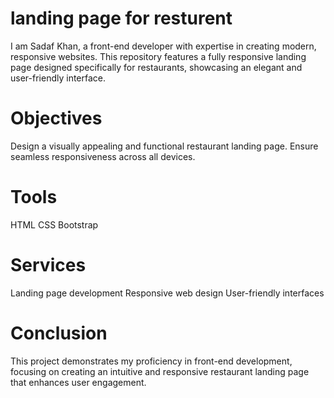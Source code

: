 # landing page for resturent
I am Sadaf Khan, a front-end developer with expertise in creating modern, responsive websites. This repository features a fully responsive landing page designed specifically for restaurants, showcasing an elegant and user-friendly interface.

# Objectives
Design a visually appealing and functional restaurant landing page.
Ensure seamless responsiveness across all devices.

# Tools
HTML
CSS
Bootstrap

# Services
Landing page development
Responsive web design
User-friendly interfaces

# Conclusion
This project demonstrates my proficiency in front-end development, focusing on creating an intuitive and responsive restaurant landing page that enhances user engagement.
